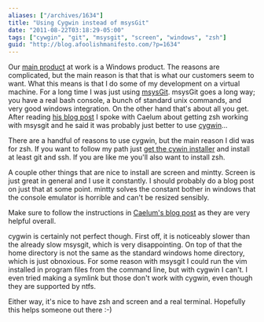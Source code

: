 ```yaml
---
aliases: ["/archives/1634"]
title: "Using Cygwin instead of msysGit"
date: "2011-08-22T03:18:29-05:00"
tags: ["cywgin", "git", "msysgit", "screen", "windows", "zsh"]
guid: "http://blog.afoolishmanifesto.com/?p=1634"
---
```

Our [main product](http://lynxguide.com/) at work is a Windows product. The reasons are complicated, but the main reason is that that is what our customers seem to want. What this means is that I do some of my development on a virtual machine. For a long time I was just using [msysGit](https://code.google.com/p/msysgit/). msysGit goes a long way; you have a real bash console, a bunch of standard unix commands, and very good windows integration. On the other hand that's about all you get. After reading [his blog post](http://blog.cachemiss.com/articles/Using%20msysGit%20with%20Cygwin.pod) I spoke with Caelum about getting zsh working with msysgit and he said it was probably just better to use [cygwin](http://www.cygwin.com/)...

There are a handful of reasons to use cygwin, but the main reason I did was for zsh. If you want to follow my path just [get the cywin installer](http://cygwin.com/install.html) and install at least git and ssh. If you are like me you'll also want to install zsh.

A couple other things that are nice to install are screen and mintty. Screen is just great in general and I use it constantly. I should probably do a blog post on just that at some point. mintty solves the constant bother in windows that the console emulator is horrible and can't be resized sensibly.

Make sure to follow the instructions in [Caelum's blog post](http://blog.cachemiss.com/articles/Using%20msysGit%20with%20Cygwin.pod) as they are very helpful overall.

cygwin is certainly not perfect though. First off, it is noticeably slower than the already slow msysgit, which is very disappointing. On top of that the home directory is not the same as the standard windows home directory, which is just obnoxious. For some reason with msysgit I could run the vim installed in program files from the command line, but with cygwin I can't. I even tried making a symlink but those don't work with cygwin, even though they are supported by ntfs.

Either way, it's nice to have zsh and screen and a real terminal. Hopefully this helps someone out there :-)
